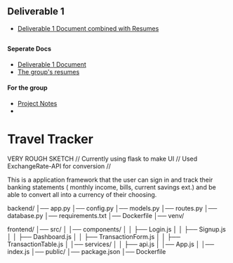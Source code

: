 ## Deliverable 1
* [Deliverable 1 Document combined with Resumes](Resume/deliverable1/CSC468_Deliverable_1.pdf)
##
#### Seperate Docs
* [Deliverable 1 Document](https://docs.google.com/document/d/1nsGIeEfJcqjZ_Max3em2NcJI6Ekz9qwitJ5Ktx2cg3g/edit?usp=sharing)
* [The group's resumes](Resume/Group_resumes_combined.pdf)



#### For the group
* [Project Notes](https://docs.google.com/document/d/1tlLTfswJN_oT1oBvBYVSixCLlUY5gRvoMqDTR7MBcOM/edit?usp=sharing)
* 

# Travel Tracker

VERY ROUGH SKETCH // Currently using flask to make UI // Used ExchangeRate-API for conversion // 

This is a application framework that the user can sign in and track their banking statements ( monthly income, bills, current savings ext.) and be able to convert all into a currency of their choosing. 


backend/
│── app.py
│── config.py
│── models.py
│── routes.py
│── database.py
│── requirements.txt
│── Dockerfile
│── venv/ 

frontend/
│── src/
│   │── components/
│   │   ├── Login.js
│   │   ├── Signup.js
│   │   ├── Dashboard.js
│   │   ├── TransactionForm.js
│   │   ├── TransactionTable.js
│   │── services/
│   │   ├── api.js
│   │── App.js
│   │── index.js
│── public/
│── package.json
│── Dockerfile


